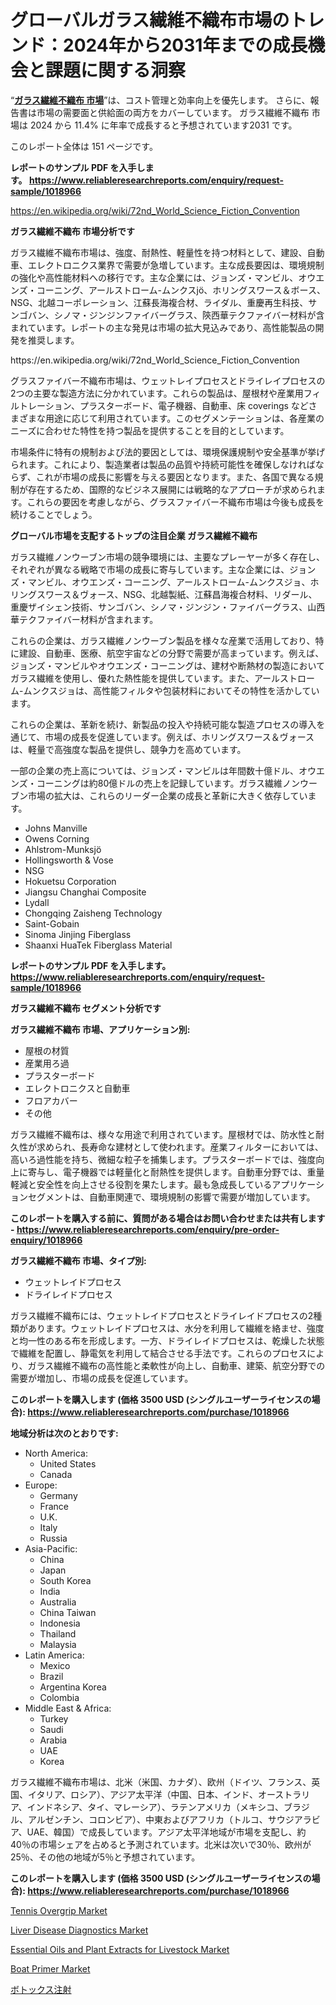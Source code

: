 <p><h1>グローバルガラス繊維不織布市場のトレンド：2024年から2031年までの成長機会と課題に関する洞察</h1></p><p>&ldquo;<strong><a href="https://www.reliableresearchreports.com/glass-fiber-nonwoven-r1018966?utm_campaign=107&utm_medium=9&utm_source=Github&utm_content=ia&utm_term=14112024&utm_id=glass-fiber-nonwoven">ガラス繊維不織布 市場</a></strong>&rdquo;は、コスト管理と効率向上を優先します。 さらに、報告書は市場の需要面と供給面の両方をカバーしています。 ガラス繊維不織布 市場は 2024 から 11.4% に年率で成長すると予想されています2031 です。</p>
<p>このレポート全体は 151 ページです。</p>
<p><strong>レポートのサンプル PDF を入手します。&nbsp;<a href="https://www.reliableresearchreports.com/enquiry/request-sample/1018966?utm_campaign=107&utm_medium=9&utm_source=Github&utm_content=ia&utm_term=14112024&utm_id=glass-fiber-nonwoven">https://www.reliableresearchreports.com/enquiry/request-sample/1018966</a></strong></p>
<p><a href="https://en.wikipedia.org/wiki/72nd_World_Science_Fiction_Convention?utm_campaign=107&utm_medium=9&utm_source=Github&utm_content=ia&utm_term=14112024&utm_id=glass-fiber-nonwoven">https://en.wikipedia.org/wiki/72nd_World_Science_Fiction_Convention</a></p>
<p><strong>ガラス繊維不織布 市場分析です</strong></p>
<p><p>ガラス繊維不織布市場は、強度、耐熱性、軽量性を持つ材料として、建設、自動車、エレクトロニクス業界で需要が急増しています。主な成長要因は、環境規制の強化や高性能材料への移行です。主な企業には、ジョンズ・マンビル、オウエンズ・コーニング、アールストローム-ムンクスjö、ホリングスワース＆ボース、NSG、北越コーポレーション、江蘇長海複合材、ライダル、重慶再生科技、サンゴバン、シノマ・ジンジンファイバーグラス、陝西華テクファイバー材料が含まれています。レポートの主な発見は市場の拡大見込みであり、高性能製品の開発を推奨します。</p></p>
<p>https://en.wikipedia.org/wiki/72nd_World_Science_Fiction_Convention</p>
<p><p>グラスファイバー不織布市場は、ウェットレイプロセスとドライレイプロセスの2つの主要な製造方法に分かれています。これらの製品は、屋根材や産業用フィルトレーション、プラスターボード、電子機器、自動車、床 coverings などさまざまな用途に応じて利用されています。このセグメンテーションは、各産業のニーズに合わせた特性を持つ製品を提供することを目的としています。</p><p>市場条件に特有の規制および法的要因としては、環境保護規制や安全基準が挙げられます。これにより、製造業者は製品の品質や持続可能性を確保しなければならず、これが市場の成長に影響を与える要因となります。また、各国で異なる規制が存在するため、国際的なビジネス展開には戦略的なアプローチが求められます。これらの要因を考慮しながら、グラスファイバー不織布市場は今後も成長を続けることでしょう。</p></p>
<p><strong>グローバル市場を支配するトップの注目企業 ガラス繊維不織布</strong></p>
<p><p>ガラス繊維ノンウーブン市場の競争環境には、主要なプレーヤーが多く存在し、それぞれが異なる戦略で市場の成長に寄与しています。主な企業には、ジョンズ・マンビル、オウエンズ・コーニング、アールストローム-ムンクスジョ、ホリングスワース＆ヴォース、NSG、北越製紙、江蘇昌海複合材料、リダール、重慶ザイシェン技術、サンゴバン、シノマ・ジンジン・ファイバーグラス、山西華テクファイバー材料が含まれます。</p><p>これらの企業は、ガラス繊維ノンウーブン製品を様々な産業で活用しており、特に建設、自動車、医療、航空宇宙などの分野で需要が高まっています。例えば、ジョンズ・マンビルやオウエンズ・コーニングは、建材や断熱材の製造においてガラス繊維を使用し、優れた熱性能を提供しています。また、アールストローム-ムンクスジョは、高性能フィルタや包装材料においてその特性を活かしています。</p><p>これらの企業は、革新を続け、新製品の投入や持続可能な製造プロセスの導入を通じて、市場の成長を促進しています。例えば、ホリングスワース＆ヴォースは、軽量で高強度な製品を提供し、競争力を高めています。</p><p>一部の企業の売上高については、ジョンズ・マンビルは年間数十億ドル、オウエンズ・コーニングは約80億ドルの売上を記録しています。ガラス繊維ノンウーブン市場の拡大は、これらのリーダー企業の成長と革新に大きく依存しています。</p></p>
<p><ul><li>Johns Manville</li><li>Owens Corning</li><li>Ahlstrom-Munksjö</li><li>Hollingsworth & Vose</li><li>NSG</li><li>Hokuetsu Corporation</li><li>Jiangsu Changhai Composite</li><li>Lydall</li><li>Chongqing Zaisheng Technology</li><li>Saint-Gobain</li><li>Sinoma Jinjing Fiberglass</li><li>Shaanxi HuaTek Fiberglass Material</li></ul></p>
<p><strong>レポートのサンプル PDF を入手します。 <a href="https://www.reliableresearchreports.com/enquiry/request-sample/1018966?utm_campaign=107&utm_medium=9&utm_source=Github&utm_content=ia&utm_term=14112024&utm_id=glass-fiber-nonwoven">https://www.reliableresearchreports.com/enquiry/request-sample/1018966</a></strong></p>
<p><strong>ガラス繊維不織布 セグメント分析です</strong></p>
<p><strong>ガラス繊維不織布 市場、アプリケーション別:</strong></p>
<p><ul><li>屋根の材質</li><li>産業用ろ過</li><li>プラスターボード</li><li>エレクトロニクスと自動車</li><li>フロアカバー</li><li>その他</li></ul></p>
<p><p>ガラス繊維不織布は、様々な用途で利用されています。屋根材では、防水性と耐久性が求められ、長寿命な建材として使われます。産業フィルターにおいては、高いろ過性能を持ち、微細な粒子を捕集します。プラスターボードでは、強度向上に寄与し、電子機器では軽量化と耐熱性を提供します。自動車分野では、重量軽減と安全性を向上させる役割を果たします。最も急成長しているアプリケーションセグメントは、自動車関連で、環境規制の影響で需要が増加しています。</p></p>
<p><strong>このレポートを購入する前に、質問がある場合はお問い合わせまたは共有します - <a href="https://www.reliableresearchreports.com/enquiry/pre-order-enquiry/1018966?utm_campaign=107&utm_medium=9&utm_source=Github&utm_content=ia&utm_term=14112024&utm_id=glass-fiber-nonwoven">https://www.reliableresearchreports.com/enquiry/pre-order-enquiry/1018966</a></strong></p>
<p><strong>ガラス繊維不織布 市場、タイプ別:</strong></p>
<p><ul><li>ウェットレイドプロセス</li><li>ドライレイドプロセス</li></ul></p>
<p><p>ガラス繊維不織布には、ウェットレイドプロセスとドライレイドプロセスの2種類があります。ウェットレイドプロセスは、水分を利用して繊維を絡ませ、強度と均一性のある布を形成します。一方、ドライレイドプロセスは、乾燥した状態で繊維を配置し、静電気を利用して結合させる手法です。これらのプロセスにより、ガラス繊維不織布の高性能と柔軟性が向上し、自動車、建築、航空分野での需要が増加し、市場の成長を促進しています。</p></p>
<p><strong>このレポートを購入します (価格 3500 USD (シングルユーザーライセンスの場合): <a href="https://www.reliableresearchreports.com/purchase/1018966?utm_campaign=107&utm_medium=9&utm_source=Github&utm_content=ia&utm_term=14112024&utm_id=glass-fiber-nonwoven">https://www.reliableresearchreports.com/purchase/1018966</a></strong></p>
<p><strong>地域分析は次のとおりです:</strong></p>
<p><ul>
    <li>
        North America:
        <ul>
            <li>United States</li>
            <li>Canada</li>
        </ul>
    </li>
    <li>
        Europe:
        <ul>
            <li>Germany</li>
            <li>France</li>
            <li>U.K.</li>
            <li>Italy</li>
            <li>Russia</li>
        </ul>
    </li>
    <li>
        Asia-Pacific:
        <ul>
            <li>China</li>
            <li>Japan</li>
            <li>South Korea</li>
            <li>India</li>
            <li>Australia</li>
            <li>China Taiwan</li>
            <li>Indonesia</li>
            <li>Thailand</li>
            <li>Malaysia</li>
        </ul>
    </li>
    <li>
        Latin America:
        <ul>
            <li>Mexico</li>
            <li>Brazil</li>
            <li>Argentina Korea</li>
            <li>Colombia</li>
        </ul>
    </li>
    <li>
        Middle East & Africa:
        <ul>
            <li>Turkey</li>
            <li>Saudi</li>
            <li>Arabia</li>
            <li>UAE</li>
            <li>Korea</li>
        </ul>
    </li>
    </ul></p>
<p><p>ガラス繊維不織布市場は、北米（米国、カナダ）、欧州（ドイツ、フランス、英国、イタリア、ロシア）、アジア太平洋（中国、日本、インド、オーストラリア、インドネシア、タイ、マレーシア）、ラテンアメリカ（メキシコ、ブラジル、アルゼンチン、コロンビア）、中東およびアフリカ（トルコ、サウジアラビア、UAE、韓国）で成長しています。アジア太平洋地域が市場を支配し、約40％の市場シェアを占めると予測されています。北米は次いで30％、欧州が25％、その他の地域が5％と予想されています。</p></p>
<p><strong>このレポートを購入します (価格 3500 USD (シングルユーザーライセンスの場合): <a href="https://www.reliableresearchreports.com/purchase/1018966?utm_campaign=107&utm_medium=9&utm_source=Github&utm_content=ia&utm_term=14112024&utm_id=glass-fiber-nonwoven">https://www.reliableresearchreports.com/purchase/1018966</a></strong></p>
<p><p><a href="https://www.linkedin.com/pulse/charting-future-comprehensive-analysis-global-tennis-overgrip-8d23f?utm_campaign=107&utm_medium=9&utm_source=Github&utm_content=ia&utm_term=14112024&utm_id=glass-fiber-nonwoven">Tennis Overgrip Market</a></p><p><a href="https://issuu.com/reportprime-2/docs/liver-disease-diagnostics-market-si_2020c042d28b81?utm_campaign=107&utm_medium=9&utm_source=Github&utm_content=ia&utm_term=14112024&utm_id=glass-fiber-nonwoven">Liver Disease Diagnostics Market</a></p><p><a href="https://issuu.com/reportprime-2/docs/essential-oils-and-plant-extracts-f_b2c83ce2d64d96?utm_campaign=107&utm_medium=9&utm_source=Github&utm_content=ia&utm_term=14112024&utm_id=glass-fiber-nonwoven">Essential Oils and Plant Extracts for Livestock Market</a></p><p><a href="https://github.com/DianaWilson796/Market-Research-Report-List-1/blob/main/boat-primer-market.md?utm_campaign=107&utm_medium=9&utm_source=Github&utm_content=ia&utm_term=14112024&utm_id=glass-fiber-nonwoven">Boat Primer Market</a></p><p><a href="https://github.com/mohamedbakry57/Market-Research-Report-List-6/blob/main/219590423854.md?utm_campaign=107&utm_medium=9&utm_source=Github&utm_content=ia&utm_term=14112024&utm_id=glass-fiber-nonwoven">ボトックス注射</a></p></p>